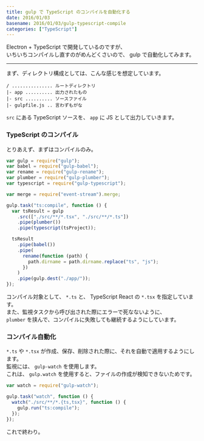 ```yaml
---
title: gulp で TypeScript のコンパイルを自動化する
date: 2016/01/03
basename: 2016/01/03/gulp-typescript-compile
categories: ["TypeScript"]
---
```


Electron + TypeScript で開発しているのですが、  
いちいちコンパイルし直すのがめんどくさいので、 gulp で自動化してみます。

---

まず、ディレクトリ構成としては、こんな感じを想定しています。

```
/ ............... ルートディレクトリ
|- app .......... 出力されたもの
|- src .......... ソースファイル
|- gulpfile.js .. 言わずもがな
```

`src` にある TypeScript ソースを、 `app` に JS として出力していきます。

### TypeScript のコンパイル

とりあえず、まずはコンパイルのみ。

```javascript
var gulp = require("gulp");
var babel = require("gulp-babel");
var rename = require("gulp-rename");
var plumber = require("gulp-plumber");
var typescript = require("gulp-typescript");

var merge = require("event-stream").merge;

gulp.task("ts:compile", function () {
  var tsResult = gulp
    .src(["./src/**/*.tsx", "./src/**/*.ts"])
    .pipe(plumber())
    .pipe(typescript(tsProject));

  tsResult
    .pipe(babel())
    .pipe(
      rename(function (path) {
        path.dirname = path.dirname.replace("ts", "js");
      })
    )
    .pipe(gulp.dest("./app/"));
});
```

コンパイル対象として、 `*.ts` と、 TypeScript React の `*.tsx` を指定しています。  
また、監視タスクから呼び出された際にエラーで死なないように、  
`plumber` を挟んで、コンパイルに失敗しても継続するようにしています。

### コンパイル自動化

`*.ts` や `*.tsx` が作成、保存、削除された際に、それを自動で適用するようにします。  
監視には、 `gulp-watch` を使用します。  
これは、 `gulp.watch` を使用すると、ファイルの作成が検知できないためです。

```javascript
var watch = require("gulp-watch");

gulp.task("watch", function () {
  watch("./src/**/*.{ts,tsx}", function () {
    gulp.run("ts:compile");
  });
});
```

これで終わり。
